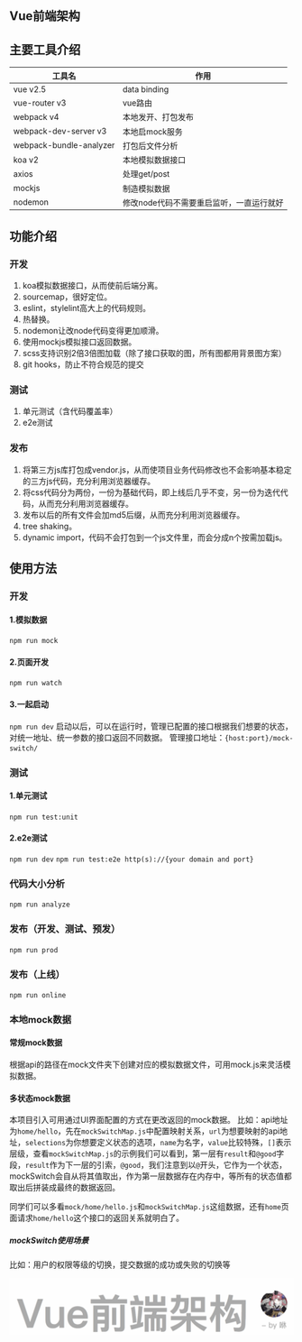 Vue前端架构
---

主要工具介绍
---
工具名                   | 作用
----------------------- | ------
vue v2.5                | data binding
vue-router v3           | vue路由
webpack v4              | 本地发开、打包发布
webpack-dev-server v3   | 本地启mock服务
webpack-bundle-analyzer | 打包后文件分析
koa v2                  | 本地模拟数据接口
axios                   | 处理get/post
mockjs                  | 制造模拟数据
nodemon                 | 修改node代码不需要重启监听，一直运行就好

功能介绍
---
### 开发
1. koa模拟数据接口，从而使前后端分离。
2. sourcemap，很好定位。
3. eslint，stylelint高大上的代码规则。
4. 热替换。
5. nodemon让改node代码变得更加顺滑。
6. 使用mockjs模拟接口返回数据。
7. scss支持识别2倍3倍图加载（除了接口获取的图，所有图都用背景图方案）
8. git hooks，防止不符合规范的提交

### 测试
1. 单元测试（含代码覆盖率）
2. e2e测试

### 发布
1. 将第三方js库打包成vendor.js，从而使项目业务代码修改也不会影响基本稳定的三方js代码，充分利用浏览器缓存。
2. 将css代码分为两份，一份为基础代码，即上线后几乎不变，另一份为迭代代码，从而充分利用浏览器缓存。
3. 发布以后的所有文件会加md5后缀，从而充分利用浏览器缓存。
4. tree shaking。
5. dynamic import，代码不会打包到一个js文件里，而会分成n个按需加载js。

使用方法
---
### 开发
#### 1.模拟数据
`npm run mock`

#### 2.页面开发
`npm run watch`

#### 3.一起启动
`npm run dev`
启动以后，可以在运行时，管理已配置的接口根据我们想要的状态，对统一地址、统一参数的接口返回不同数据。
管理接口地址：`{host:port}/mock-switch/`

### 测试
#### 1.单元测试
`npm run test:unit`

#### 2.e2e测试
`npm run dev`
`npm run test:e2e http(s)://{your domain and port}`

### 代码大小分析
`npm run analyze`

### 发布（开发、测试、预发）
`npm run prod`

### 发布（上线）
`npm run online`

### 本地mock数据
#### 常规mock数据
根据api的路径在mock文件夹下创建对应的模拟数据文件，可用mock.js来灵活模拟数据。
#### 多状态mock数据
本项目引入可用通过UI界面配置的方式在更改返回的mock数据。
比如：api地址为`home/hello`，先在`mockSwitchMap.js`中配置映射关系，`url`为想要映射的api地址，`selections`为你想要定义状态的选项，`name`为名字，`value`比较特殊，`[]`表示层级，查看`mockSwitchMap.js`的示例我们可以看到，第一层有`result`和`@good`字段，`result`作为下一层的引索，`@good`，我们注意到以`@`开头，它作为一个状态，mockSwitch会自从将其值取出，作为第一层数据存在内存中，等所有的状态值都取出后拼装成最终的数据返回。

同学们可以多看`mock/home/hello.js`和`mockSwitchMap.js`这组数据，还有`home`页面请求`home/hello`这个接口的返回关系就明白了。

##### mockSwitch使用场景
比如：用户的权限等级的切换，提交数据的成功或失败的切换等

![Vue前端架构](https://github.com/CodeLittlePrince/ImagesForGithub/blob/master/vue-construct-1.png?raw=true)

